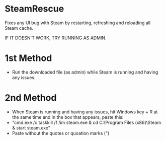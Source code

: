 # SteamRescue
Fixes any UI bug with Steam by restarting, refreshing and reloading all Steam cache.

IF IT DOESN'T WORK, TRY RUNNING AS ADMIN.

# 1st Method
- Run the downloaded file (as admin) while Steam is running and having any issues.

# 2nd Method
- When Steam is running and having any issues, hit Windows key + R at the same time and in the box that appears, paste this: 
- "cmd.exe /c taskkill /f /im steam.exe & cd C:\Program Files (x86)\Steam & start steam.exe"
- Paste without the quotes or quoation marks (")
